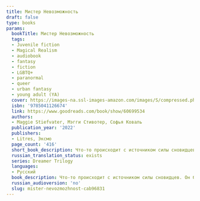 ```yaml
---
title: Мистер Невозможность
draft: false
type: books
params:
  bookTitle: Мистер Невозможность
  tags:
  - Juvenile fiction
  - Magical Realism
  - audiobook
  - fantasy
  - fiction
  - LGBTQ+
  - paranormal
  - queer
  - urban fantasy
  - young adult (YA)
  cover: https://images-na.ssl-images-amazon.com/images/S/compressed.photo.goodreads.com/books/1648387805i/60699534.jpg
  isbn: '9785041126674'
  link: https://www.goodreads.com/book/show/60699534
  authors:
  - Maggie Stiefvater, Мэгги Стивотер, Софья Коваль
  publication_year: '2022'
  publishers:
  - Litres, Эксмо
  page_count: '416'
  short_book_description: Что-то происходит с источником силы сновидцев. Он блокируется.
  russian_translation_status: exists
  series: Dreamer Trilogy
  languages:
  - Русский
  book_description: Что-то происходит с источником силы сновидцев. Он блокируется. Уменьшается. Становится слабее. Если он исчезнет совсем, что же тогда случится со сновидцами и теми, кто от них зависит?<br /><br />Ронан Линч не намерен бездействовать. Вместе со своим наставником Брайдом он готов сделать все необходимое, чтобы спасти сновидцев... даже если это уведет его слишком далеко.<br /><br />Джордан Хеннесси знает, что не выживет, если сновидцы потерпят неудачу. Поэтому она отправляется в темный подземный мир, чтобы найти предмет, который может ее поддержать.<br /><br />Кармен Фарух-Лейн боится сновидцев — именно поэтому она согласилась их выследить. Но чем ближе она подбирается к ним, тем противоречивее становятся ее чувства. Уничтожат ли сновидцы мир... или мир падет сам?
  russian_audioversion: 'no'
  slug: mister-nevozmozhnost-cab96831
---
```

